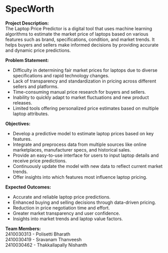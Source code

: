 # SpecWorth
**Project Description:**
<br>The Laptop Price Predictor is a digital tool that uses machine learning algorithms to estimate the market price of laptops based on various features such as brand, specifications, condition, and market trends. It helps buyers and sellers make informed decisions by providing accurate and dynamic price predictions.

**Problem Statement:**
- Difficulty in determining fair market prices for laptops due to diverse specifications and rapid technology changes.
- Lack of transparency and standardization in pricing across different sellers and platforms.
- Time-consuming manual price research for buyers and sellers.
- Inability to quickly adapt to market fluctuations and new product releases.
- Limited tools offering personalized price estimates based on multiple laptop attributes.

**Objectives:**
- Develop a predictive model to estimate laptop prices based on key features.
- Integrate and preprocess data from multiple sources like online marketplaces, manufacturer specs, and historical sales.
- Provide an easy-to-use interface for users to input laptop details and receive price predictions.
- Continuously update the model with new data to reflect current market trends.
- Offer insights into which features most influence laptop pricing.

**Expected Outcomes:**
- Accurate and reliable laptop price predictions.
- Enhanced buying and selling decisions through data-driven pricing.
- Reduction in price negotiation time and effort.
- Greater market transparency and user confidence.
- Insights into market trends and laptop value factors.

**Team Members:**
<br>2410030313 - Polisetti Bharath
<br>2410030419 - Sravanam Thanveesh
<br>2410030462 - Thakkallapally Nishanth
